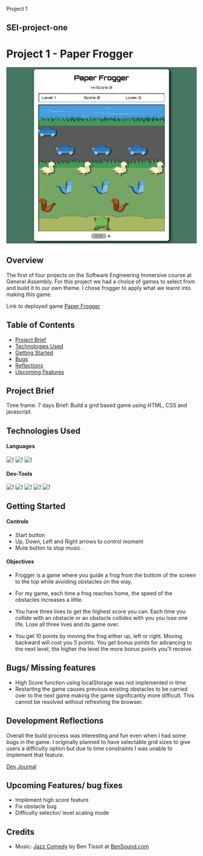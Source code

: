 Project 1
## SEI-project-one
 
# Project 1 - Paper Frogger
 
![PaperFrogger](./Screenshots/in%20game%202.png)
 
## Overview
 
The first of four projects on the Software Engineering Immersive course at General Assembly. For this project we had a choice of games to select from and build it to our own theme. I chose frogger to apply what we learnt into making this game. 
 
Link to deployed game [Paper Frogger](https://matthewccs.github.io/SEI-project-one/) 
 
## Table of Contents
 
- [Project Brief](#project-brief)
- [Technologies Used](#technologies-used)
- [Getting Started](#getting-started)
- [Bugs](#bugs)
- [Reflections](#reflections)
- [Upcoming Features](#upcoming-features)
 
## Project Brief
 
Time frame: 7 days 
Brief: Build a grid based game using HTML, CSS and javascript.  
 
## Technologies Used
 
#### Languages
 
![!](https://img.shields.io/static/v1?style=plastic&logo=HTML5&logoColor=orange&logoWidth=&label=&message=HTML&color=333333)
![!](https://img.shields.io/static/v1?style=plastic&logo=CSS3&logoColor=blue&logoWidth=&label=&message=CSS&color=333333)
![!](https://img.shields.io/static/v1?style=plastic&logo=javascript&logoColor=yellow&logoWidth=&label=&message=JavaScript&color=333333)
 
#### Dev-Tools
 
![!](https://img.shields.io/static/v1?style=plastic&logo=visualstudiocode&logoColor=blue&logoWidth=&label=&message=VSCODE&color=333333)
![!](https://img.shields.io/static/v1?style=plastic&logo=eslint&logoColor=blue&logoWidth=&label=&message=ESLint&color=333333)
![!](https://img.shields.io/static/v1?style=plastic&logo=git&logoColor=orange&logoWidth=&label=&message=git&color=333333)
![!](https://img.shields.io/static/v1?style=plastic&logo=github&logoColor=white&logoWidth=&label=&message=github&color=333333)
![!](https://img.shields.io/static/v1?style=plastic&logo=googlechrome&logoColor=white&logoWidth=&label=&message=Chrome%20Dev%20Tools&color=333333)
 
 
 
## Getting Started
 
#### Controls
 
- Start button
- Up, Down, Left and Right arrows to control moment
- Mute button to stop music  .
 
#### Objectives
 
- Frogger is a game where you guide a frog from the bottom of the screen to the top while avoiding obstacles on the way. 
 
- For my game, each time a frog reaches home, the speed of the obstacles increases a little.
 
- You have three lives to get the highest score you can. Each time you collide with an obstacle or an obstacle collides with you you lose one life. Lose all three lives and its game over.
 
- You get 10 points by moving the frog either up, left or right. Moving backward will cost you 5 points. You get bonus points for advancing to the next level, the higher the level the more bonus points you'll receive. 
 
## Bugs/ Missing features
 
- High Score function using localStorage was not implemented in time
- Restarting the game causes previous existing obstacles to be carried over to the next game making the game significantly more difficult. This cannot be resolved without refreshing the browser.
 
## Development Reflections
 
Overall the build process was interesting and fun even when I had some bugs in the game. I originally planned to have selectable grid sizes to give users a difficulty option but due to time constraints I was unable to implement that feature.
 
[Dev Journal](DevJournal.md)
 
 
## Upcoming Features/ bug fixes
- Implement high score feature
- Fix obstacle bug
- Difficulty selector/ level scaling mode
 
## Credits
 
- Music: [Jazz Comedy](https://www.bensound.com/royalty-free-music/track/jazz-comedy) by Ben Tissot at [BenSound.com](https://www.bensound.com/free-music-for-youtube-videos)
